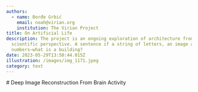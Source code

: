 ```yaml
---
authors:
  - name: Đorđe Grbić 
    email: noah@virian.org
    institution: The Virian Project
title: On Artificial Life
description: The project is an ongoing exploration of architecture from a data
  scientific perspective. A sentence if a string of letters, an image a grid of
  numbers—what is a building?
date: 2023-05-29T13:50:44.015Z
illustration: /images/img_1171.jpeg
category: text
---
```

\# Deep Image Reconstruction From Brain Activity